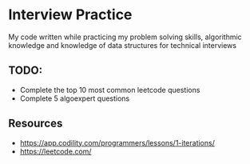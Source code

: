 # Interview Practice
My code written while practicing my problem solving skills, algorithmic knowledge and knowledge of data structures for technical interviews 

## TODO:
- Complete the top 10 most common leetcode questions
- Complete 5 algoexpert questions

## Resources
- https://app.codility.com/programmers/lessons/1-iterations/
- https://leetcode.com/